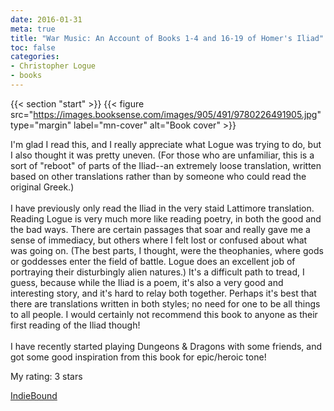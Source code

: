 ```yaml
---
date: 2016-01-31
meta: true
title: "War Music: An Account of Books 1-4 and 16-19 of Homer's Iliad"
toc: false
categories:
- Christopher Logue
- books
---
```


{{< section "start" >}}
{{< figure src="https://images.booksense.com/images/905/491/9780226491905.jpg" type="margin" label="mn-cover" alt="Book cover" >}}

I'm glad I read this, and I really appreciate what Logue was trying to do, but I also thought it was pretty uneven. (For those who are unfamiliar, this is a sort of "reboot" of parts of the Iliad--an extremely loose translation, written based on other translations rather than by someone who could read the original Greek.) <br /><br />I have previously only read the Iliad in the very staid Lattimore translation. Reading Logue is very much more like reading poetry, in both the good and the bad ways. There are certain passages that soar and really gave me a sense of immediacy, but others where I felt lost or confused about what was going on. (The best parts, I thought, were the theophanies, where gods or goddesses enter the field of battle. Logue does an excellent job of portraying their disturbingly alien natures.) It's a difficult path to tread, I guess, because while the Iliad is a poem, it's also a very good and interesting story, and it's hard to relay both together. Perhaps it's best that there are translations written in both styles; no need for one to be all things to all people. I would certainly not recommend this book to anyone as their first reading of the Iliad though!<br /><br />I have recently started playing Dungeons &amp; Dragons with some friends, and got some good inspiration from this book for epic/heroic tone!

My rating: 3 stars  

[IndieBound](https://www.indiebound.org/book/9780226491905)
